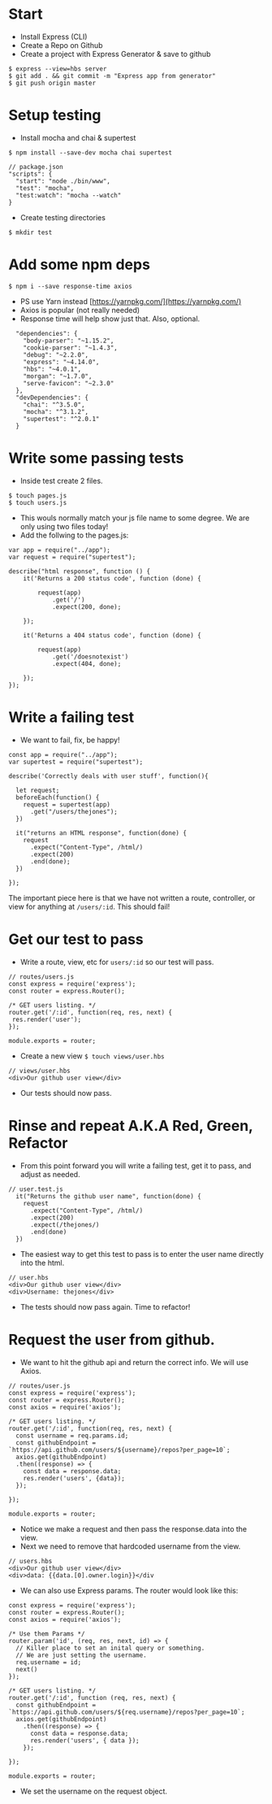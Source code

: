 # Start 
* Install Express (CLI)
* Create a Repo on Github
* Create a project with Express Generator & save to github

```
$ express --view=hbs server
$ git add . && git commit -m "Express app from generator"
$ git push origin master
```

# Setup testing
* Install mocha and chai & supertest
```
$ npm install --save-dev mocha chai supertest
```

```  
// package.json
"scripts": {
  "start": "node ./bin/www",
  "test": "mocha",
  "test:watch": "mocha --watch"
}
 ```

 * Create testing directories
 
 ``` 
 $ mkdir test
 ```

# Add some npm deps

```
$ npm i --save response-time axios
```
* PS use Yarn instead [https://yarnpkg.com/](https://yarnpkg.com/)
* Axios is popular (not really needed)
* Response time will help show just that. Also, optional.
```
  "dependencies": {
    "body-parser": "~1.15.2",
    "cookie-parser": "~1.4.3",
    "debug": "~2.2.0",
    "express": "~4.14.0",
    "hbs": "~4.0.1",
    "morgan": "~1.7.0",
    "serve-favicon": "~2.3.0"
  },
  "devDependencies": {
    "chai": "^3.5.0",
    "mocha": "^3.1.2",
    "supertest": "^2.0.1"
  }
```
# Write some passing tests

* Inside test create 2 files.
```
$ touch pages.js
$ touch users.js
```

* This wouls normally match your js file name to some degree. We are only using two files today!
* Add the follwing to the pages.js:
```
var app = require("../app");
var request = require("supertest");

describe("html response", function () {
    it('Returns a 200 status code', function (done) {

        request(app)
            .get('/')
            .expect(200, done);

    });

    it('Returns a 404 status code', function (done) {

        request(app)
            .get('/doesnotexist')
            .expect(404, done);

    });
}); 
```

# Write a failing test 
* We want to fail, fix, be happy!
```
const app = require("../app");
var supertest = require("supertest");

describe('Correctly deals with user stuff', function(){

  let request;
  beforeEach(function() {
    request = supertest(app)
      .get("/users/thejones");
  })

  it("returns an HTML response", function(done) {
    request
      .expect("Content-Type", /html/)
      .expect(200)
      .end(done);
  })

});
 ```

 The important piece here is that we have not written a route, controller, or view for 
 anything at ```/users/:id```. This should fail!

 # Get our test to pass
 * Write a route, view, etc for ```users/:id``` so our test will pass.

 ```
 // routes/users.js
const express = require('express');
const router = express.Router();

/* GET users listing. */
router.get('/:id', function(req, res, next) {
  res.render('user');
});

module.exports = router;
```

* Create a new view ```$ touch views/user.hbs```
```
// views/user.hbs
<div>Our github user view</div>
```
* Our tests should now pass. 

# Rinse and repeat A.K.A Red, Green, Refactor
* From this point forward you will write a failing test, get it to pass, and adjust as needed.
```
// user.test.js
  it("Returns the github user name", function(done) {
    request
      .expect("Content-Type", /html/)
      .expect(200)
      .expect(/thejones/)
      .end(done)
  })

```
* The easiest way to get this test to pass is to enter the user name directly into the html.
```
// user.hbs
<div>Our github user view</div>
<div>Username: thejones</div>
```
* The tests should now pass again. Time to refactor!

# Request the user from github.
* We want to hit the github api and return the correct info. We will use Axios. 
```
// routes/user.js
const express = require('express');
const router = express.Router();
const axios = require('axios');

/* GET users listing. */
router.get('/:id', function(req, res, next) {
  const username = req.params.id;
  const githubEndpoint = `https://api.github.com/users/${username}/repos?per_page=10`;
  axios.get(githubEndpoint)
  .then((response) => {
    const data = response.data;
    res.render('users', {data});
  });
  
});

module.exports = router;
```
* Notice we make a request and then pass the response.data into the view.
* Next we need to remove that hardcoded username from the view.
```
// users.hbs
<div>Our github user view</div>
<div>data: {{data.[0].owner.login}}</div
```
* We can also use Express params. The router would look like this: 
```
const express = require('express');
const router = express.Router();
const axios = require('axios');

/* Use them Params */
router.param('id', (req, res, next, id) => {
  // Killer place to set an inital query or something.
  // We are just setting the username. 
  req.username = id;
  next()
});

/* GET users listing. */
router.get('/:id', function (req, res, next) {
  const githubEndpoint = `https://api.github.com/users/${req.username}/repos?per_page=10`;
  axios.get(githubEndpoint)
    .then((response) => {
      const data = response.data;
      res.render('users', { data });
    });

});

module.exports = router;
```
* We set the username on the request object.
